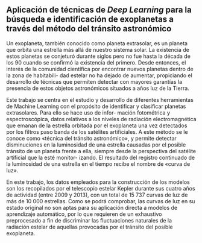## Aplicación de técnicas de _Deep Learning_ para la búsqueda e identificación de exoplanetas a través del método del tránsito astronómico

Un exoplaneta, también conocido como planeta extrasolar, es un planeta que orbita una estrella más allá de nuestro sistema solar. La existencia de estos planetas se conjeturó durante siglos pero no fue hasta la década de los 90 cuando se confirmó la existencia del primero. Desde entonces, el interés de la comunidad científica por encontrar nuevos planetas dentro de la zona de habitabili- dad estelar no ha dejado de aumentar, propiciando el desarrollo de técnicas que permiten detectar con mayores garantías la presencia de estos objetos astronómicos situados a años luz de la Tierra.

Este trabajo se centra en el estudio y desarrollo de diferentes herramientas de Machine Learning con el propósito de identificar y clasificar planetas extrasolares. Para ello se hace uso de infor- mación fotométrica y espectroscópica, datos relativos a los niveles de radiación electromagnética que emanan de la estrella orbitada por el exoplaneta una vez detectados por los filtros paso banda de los satélites artificiales. A este método se le conoce como «técnica del tránsito astronómico», y permite detectar disminuciones en la luminosidad de una estrella causadas por el posible tránsito de un planeta frente a ella, siempre desde la perspectiva del satélite artificial que la esté monitor- izando. El resultado del registro continuado de la luminosidad de una estrella en el tiempo recibe el nombre de «curva de luz».

En este trabajo, los datos empleados para la construcción de los modelos son los recopilados por el telescopio estelar Kepler durante sus cuatro años de actividad (entre 2009 y 2013), con un total de 15 737 curvas de luz de más de 10 000 estrellas. Como se podrá comprobar, las curvas de luz en su estado original no son aptas para su aplicación directa a modelos de aprendizaje automático, por lo que requieren de un exhaustivo preprocesado a fin de discriminar las fluctuaciones naturales de la radiación estelar de aquellas provocadas por el tránsito del posible exoplaneta.
